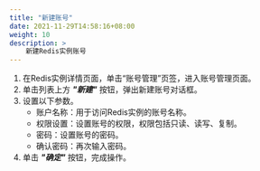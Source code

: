 ```yaml
---
title: "新建账号"
date: 2021-11-29T14:58:16+08:00
weight: 10
description: >
    新建Redis实例账号
---
```


1. 在Redis实例详情页面，单击“账号管理”页签，进入账号管理页面。
2. 单击列表上方 **_"新建"_** 按钮，弹出新建账号对话框。
3. 设置以下参数。
    - 账户名称：用于访问Redis实例的账号名称。
    - 权限设置：设置账号的权限，权限包括只读、读写、复制。
    - 密码：设置账号的密码。
    - 确认密码：再次输入密码。
4. 单击 **_"确定"_** 按钮，完成操作。